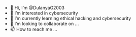 - 👋 Hi, I’m @DulanyaG2003
- 👀 I’m interested in cybersecurity
- 🌱 I’m currently learning ethical hacking and cybersecurity
- 💞️ I’m looking to collaborate on ...
- 📫 How to reach me ...

<!---
DulanyaG2003/DulanyaG2003 is a ✨ special ✨ repository because its `README.md` (this file) appears on your GitHub profile.
You can click the Preview link to take a look at your changes.
--->
